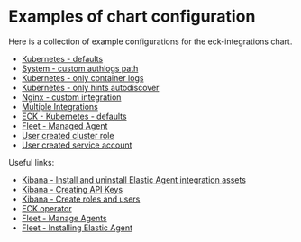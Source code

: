 # Examples of chart configuration

Here is a collection of example configurations for the eck-integrations chart.

- [Kubernetes - defaults](kubernetes-default/README.md)
- [System - custom authlogs path](kubernetes-default/README.md)
- [Kubernetes - only container logs](kubernetes-only-logs/README.md)
- [Kubernetes - only hints autodiscover](kubernetes-hints-autodiscover/README.md)
- [Nginx - custom integration](nginx-custom-integration/README.md)
- [Multiple Integrations](multiple-integrations/README.md)
- [ECK - Kubernetes - defaults](eck/README.md)
- [Fleet - Managed Agent](fleet-managed/README.md)
- [User created cluster role](user-cluster-role/README.md)
- [User created service account](user-service-account/README.md)

Useful links:

- [Kibana - Install and uninstall Elastic Agent integration assets](https://www.elastic.co/guide/en/fleet/current/install-uninstall-integration-assets.html)
- [Kibana - Creating API Keys](https://www.elastic.co/guide/en/kibana/current/api-keys.html)
- [Kibana - Create roles and users](https://www.elastic.co/guide/en/kibana/current/using-kibana-with-security.html#security-create-roles)
- [ECK operator](https://github.com/elastic/cloud-on-k8s)
- [Fleet - Manage Agents](https://www.elastic.co/guide/en/fleet/current/manage-agents-in-fleet.html)
- [Fleet - Installing Elastic Agent](https://www.elastic.co/guide/en/fleet/current/install-fleet-managed-elastic-agent.html#elastic-agent-installation-steps)
